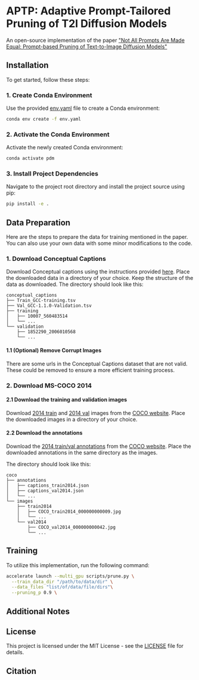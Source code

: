# APTP: Adaptive Prompt-Tailored Pruning of T2I Diffusion Models
An open-source implementation of the paper ["Not All Prompts Are Made Equal: Prompt-based Pruning of Text-to-Image Diffusion Models"](https://openreview.net/forum?id=ekR510QsYF)

## Installation

To get started, follow these steps:

### 1. Create Conda Environment

Use the provided [env.yaml](env.yaml) file to create a Conda environment:

```bash
conda env create -f env.yaml
```


### 2. Activate the Conda Environment

Activate the newly created Conda environment:

```bash
conda activate pdm
```


### 3. Install Project Dependencies

Navigate to the project root directory and install the project source using pip:

```bash
pip install -e .
```


## Data Preparation
Here are the steps to prepare the data for training mentioned in the paper. You can also use your own data with some minor modifications to the code.

### 1. Download Conceptual Captions
Download Conceptual captions using the instructions provided [here](https://github.com/igorbrigadir/DownloadConceptualCaptions). Place the downloaded data in a directory of your choice. Keep the structure of the data as downloaded. The directory should look like this:
```
conceptual_captions
├── Train_GCC-training.tsv
├── Val_GCC-1.1.0-Validation.tsv
├── training
│   ├── 10007_560483514 
│   └── ...
└── validation
    ├── 1852290_2006010568
    └── ...
```

#### 1.1 (Optional) Remove Corrupt Images
There are some urls in the Conceptual Captions dataset that are not valid. These could be removed to ensure a more efficient training process.

### 2. Download MS-COCO 2014
#### 2.1 Download the training and validation images
Download [2014 train](http://images.cocodataset.org/zips/train2014.zip) and [2014 val](http://images.cocodataset.org/zips/val2014.zip) images from the [COCO website](http://cocodataset.org/#download). Place the downloaded images in a directory of your choice. 

#### 2.2 Download the annotations
Download the [2014 train/val annotations](http://images.cocodataset.org/annotations/annotations_trainval2014.zip) from the [COCO website](http://cocodataset.org/#download). Place the downloaded annotations in the same directory as the images.

The directory should look like this:
```
coco
├── annotations
│   ├── captions_train2014.json
│   ├── captions_val2014.json
│   └── ...
└── images
    ├── train2014
    │   ├── COCO_train2014_000000000009.jpg
    │   └── ...
    └── val2014
        ├── COCO_val2014_000000000042.jpg
        └── ...
```


## Training

To utilize this implementation, run the following command:

```bash
accelerate launch --multi_gpu scripts/prune.py \
  --train_data_dir "/path/to/data/dir" \
  --data_files "list/of/data/file/dirs"\
  --pruning_p 0.9 \
```

## Additional Notes

## License

This project is licensed under the MIT License - see the [LICENSE](LICENSE) file for details.

## Citation
